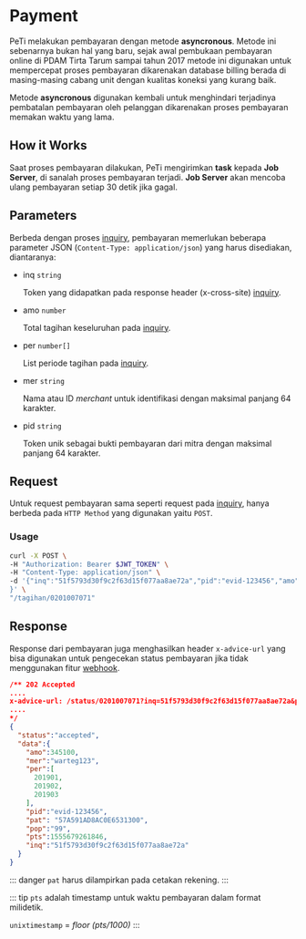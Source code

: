 # Payment

PeTi melakukan pembayaran dengan metode __asyncronous__. Metode ini sebenarnya bukan hal yang baru,
sejak awal pembukaan pembayaran online di PDAM Tirta Tarum sampai tahun 2017 metode ini digunakan untuk mempercepat proses pembayaran dikarenakan database billing berada di masing-masing cabang unit dengan kualitas koneksi yang kurang baik.

Metode __asyncronous__ digunakan kembali untuk menghindari terjadinya pembatalan pembayaran oleh pelanggan dikarenakan proses pembayaran memakan waktu yang lama.

## How it Works

Saat proses pembayaran dilakukan, PeTi mengirimkan __task__ kepada __Job Server__, di sanalah proses pembayaran terjadi. __Job Server__ akan mencoba ulang pembayaran setiap 30 detik jika gagal.

## Parameters

Berbeda dengan proses [inquiry](/guide/inquiry.html#request), pembayaran memerlukan beberapa parameter JSON (`Content-Type: application/json`) yang harus disediakan, diantaranya:

- inq `string`

    Token yang didapatkan pada response header (x-cross-site) [inquiry](/guide/inquiry.html#response).

- amo `number`

    Total tagihan keseluruhan pada [inquiry](/guide/inquiry.html#response).

- per `number[]`

    List periode tagihan pada [inquiry](/guide/inquiry.html#response).

- mer `string`

    Nama atau ID _merchant_ untuk identifikasi dengan maksimal panjang 64 karakter.

- pid `string`

    Token unik sebagai bukti pembayaran dari mitra dengan maksimal panjang 64 karakter.

## Request

Untuk request pembayaran sama seperti request pada [inquiry](/guide/inquiry.html#request), hanya berbeda pada `HTTP Method` yang digunakan yaitu `POST`.

### Usage

```bash
curl -X POST \
-H "Authorization: Bearer $JWT_TOKEN" \
-H "Content-Type: application/json" \
-d '{"inq":"51f5793d30f9c2f63d15f077aa8ae72a","pid":"evid-123456","amo":345100,"mer":"warteg123","per":[201901,201902,201903]
}' \
"/tagihan/0201007071"
```

## Response

Response dari pembayaran juga menghasilkan header `x-advice-url` yang bisa digunakan untuk pengecekan status pembayaran jika tidak menggunakan fitur [webhook](/guide/webhook.html).

```json
/** 202 Accepted
....
x-advice-url: /status/0201007071?inq=51f5793d30f9c2f63d15f077aa8ae72a&pid=evid-123456
....
*/
{
  "status":"accepted",
  "data":{
    "amo":345100,
    "mer":"warteg123",
    "per":[
      201901,
      201902,
      201903
    ],
    "pid":"evid-123456",
    "pat": "57A591AD8AC0E6531300",
    "pop":"99",
    "pts":1555679261846,
    "inq":"51f5793d30f9c2f63d15f077aa8ae72a"
  }
}
```

::: danger
`pat` harus dilampirkan pada cetakan rekening.
:::

::: tip
`pts` adalah timestamp untuk waktu pembayaran dalam format milidetik.

`unixtimestamp` = _floor (pts/1000)_
:::

